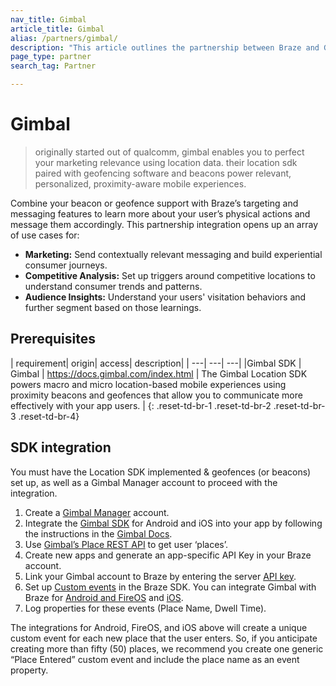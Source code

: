 ```yaml
---
nav_title: Gimbal
article_title: Gimbal
alias: /partners/gimbal/
description: "This article outlines the partnership between Braze and Gimbal, which enables you to perfect your marketing relevance using location data."
page_type: partner
search_tag: Partner

---
```


# Gimbal

> originally started out of qualcomm, gimbal enables you to perfect your marketing relevance using location data. their location sdk paired with geofencing software and beacons power relevant, personalized, proximity-aware mobile experiences.

Combine your beacon or geofence support with Braze’s targeting and messaging features to learn more about your user’s physical actions and message them accordingly. This partnership integration opens up an array of use cases for:
- __Marketing:__ Send contextually relevant messaging and build experiential consumer journeys.
- __Competitive Analysis:__ Set up triggers around competitive locations to understand consumer trends and patterns.
- __Audience Insights:__ Understand your users' visitation behaviors and further segment based on those learnings.

## Prerequisites

| requirement| origin| access| description|
| ---| ---| ---|
|Gimbal SDK | Gimbal | https://docs.gimbal.com/index.html | The Gimbal Location SDK powers macro and micro location-based mobile experiences using proximity beacons and geofences that allow you to communicate more effectively with your app users. |
{: .reset-td-br-1 .reset-td-br-2 .reset-td-br-3  .reset-td-br-4}

## SDK integration

You must have the Location SDK implemented & geofences (or beacons) set up, as well as a Gimbal Manager account to proceed with the integration.
1.	Create a [Gimbal Manager][1] account.
2.	Integrate the [Gimbal SDK][2] for Android and iOS into your app by following the instructions in the [Gimbal Docs][3].
3.	Use [Gimbal’s Place REST API][4] to get user ‘places’.
4.	Create new apps and generate an app-specific API Key in your Braze account.
5.	Link your Gimbal account to Braze by entering the server [API key][5].
6.	Set up [Custom events][6] in the Braze SDK. You can integrate Gimbal with Braze for [Android and FireOS][7] and [iOS][8].
7.	Log properties for these events (Place Name, Dwell Time).

The integrations for Android, FireOS, and iOS above will create a unique custom event for each new place that the user enters. So, if you anticipate creating more than fifty (50) places, we recommend you create one generic “Place Entered” custom event and include the place name as an event property.

[1]: https://manager.gimbal.com/login/users/sign_in
[2]: https://manager.gimbal.com/sdk_downloads
[3]: https://docs.gimbal.com/
[4]: https://docs.gimbal.com/rest.html
[5]: https://manager.gimbal.com/apps
[6]: {{site.baseurl}}/user_guide/data_and_analytics/Custom_Data/custom_events/
[7]: {{site.baseurl}}/developer_guide/platform_integration_guides/android/advanced_use_cases/beacon_integration/#gimbal-beacons
[8]: {{site.baseurl}}/developer_guide/platform_integration_guides/ios/advanced_use_cases/beacon_integration/#gimbal-beacons

